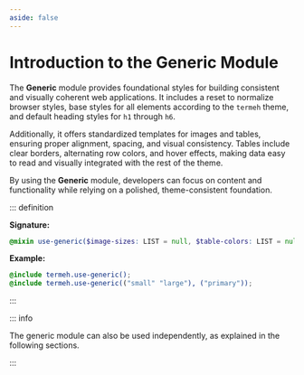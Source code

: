 ```yaml
---
aside: false
---
```


# Introduction to the Generic Module

The **Generic** module provides foundational styles for building consistent and visually coherent web applications. It includes a reset to normalize browser styles, base styles for all elements according to the `termeh` theme, and default heading styles for `h1` through `h6`.

Additionally, it offers standardized templates for images and tables, ensuring proper alignment, spacing, and visual consistency. Tables include clear borders, alternating row colors, and hover effects, making data easy to read and visually integrated with the rest of the theme.

By using the **Generic** module, developers can focus on content and functionality while relying on a polished, theme-consistent foundation.

::: definition

**Signature:**

```scss
@mixin use-generic($image-sizes: LIST = null, $table-colors: LIST = null);
```

**Example:**

```scss
@include termeh.use-generic();
@include termeh.use-generic(("small" "large"), ("primary"));
```

:::

::: info

The generic module can also be used independently, as explained in the following sections.

:::
